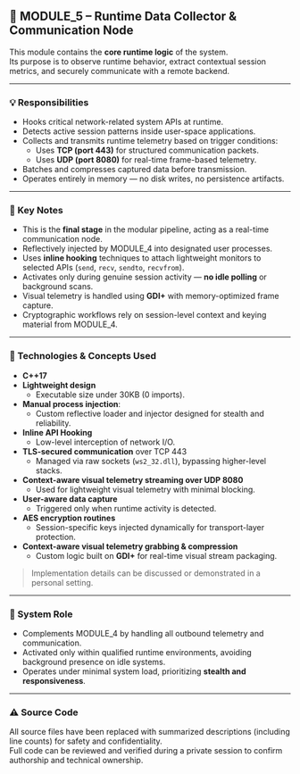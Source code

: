 ## 🧩 MODULE_5 – Runtime Data Collector & Communication Node

This module contains the **core runtime logic** of the system.  
Its purpose is to observe runtime behavior, extract contextual session metrics, and securely communicate with a remote backend.

---

### 💡 Responsibilities

- Hooks critical network-related system APIs at runtime.
- Detects active session patterns inside user-space applications.
- Collects and transmits runtime telemetry based on trigger conditions:
  - Uses **TCP (port 443)** for structured communication packets.
  - Uses **UDP (port 8080)** for real-time frame-based telemetry.
- Batches and compresses captured data before transmission.
- Operates entirely in memory — no disk writes, no persistence artifacts.

---

### 🧠 Key Notes

- This is the **final stage** in the modular pipeline, acting as a real-time communication node.
- Reflectively injected by MODULE_4 into designated user processes.
- Uses **inline hooking** techniques to attach lightweight monitors to selected APIs (`send`, `recv`, `sendto`, `recvfrom`).
- Activates only during genuine session activity — **no idle polling** or background scans.
- Visual telemetry is handled using **GDI+** with memory-optimized frame capture.
- Cryptographic workflows rely on session-level context and keying material from MODULE_4.

---

### 🔧 Technologies & Concepts Used

- **C++17**
- **Lightweight design**
  - Executable size under 30KB (0 imports).
- **Manual process injection**:
  - Custom reflective loader and injector designed for stealth and reliability.
- **Inline API Hooking**
  - Low-level interception of network I/O.
- **TLS-secured communication** over TCP 443
  - Managed via raw sockets (`ws2_32.dll`), bypassing higher-level stacks.
- **Context-aware visual telemetry streaming over UDP 8080**
  - Used for lightweight visual telemetry with minimal blocking.
- **User-aware data capture**
  - Triggered only when runtime activity is detected.
- **AES encryption routines**
  - Session-specific keys injected dynamically for transport-layer protection.
- **Context-aware visual telemetry grabbing & compression**
  - Custom logic built on **GDI+** for real-time visual stream packaging.
> Implementation details can be discussed or demonstrated in a personal setting.

---

### 🔄 System Role

- Complements MODULE_4 by handling all outbound telemetry and communication.
- Activated only within qualified runtime environments, avoiding background presence on idle systems.
- Operates under minimal system load, prioritizing **stealth and responsiveness**.

---

### ⚠️ Source Code

All source files have been replaced with summarized descriptions (including line counts) for safety and confidentiality.  
Full code can be reviewed and verified during a private session to confirm authorship and technical ownership.
